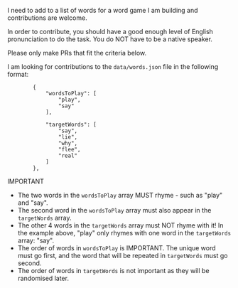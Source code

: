 I need to add to a list of words for a word game I am building and contributions are welcome.

In order to contribute, you should have a good enough level of English pronunciation to do the task. You do NOT have to be a native speaker.

Please only make PRs that fit the criteria below.

I am looking for contributions to the `data/words.json` file in the following format:

```
        {
            "wordsToPlay": [ 
                "play",
                "say"
            ],

            "targetWords": [ 
                "say",
                "lie",
                "why",
                "flee",
                "real"
            ]
        },
```
IMPORTANT 
- The two words in the `wordsToPlay` array MUST rhyme - such as "play" and "say". 
- The second word in the  `wordsToPlay` array must also appear in the `targetWords` array. 
- The other 4 words in the `targetWords` array must NOT rhyme with it! In the example above, "play" only rhymes with one word in the `targetWords` array: "say".
- The order of words in `wordsToPlay` is IMPORTANT. The unique word must go first, and the word that will be repeated in `targetWords` must go second.
- The order of words in `targetWords` is not important as they will be randomised later. 
